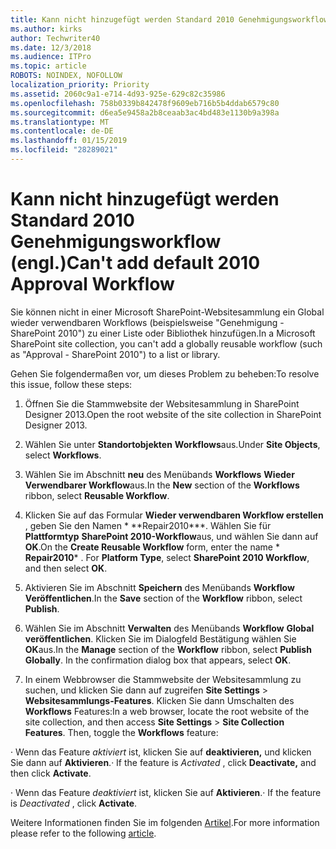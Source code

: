 ```yaml
---
title: Kann nicht hinzugefügt werden Standard 2010 Genehmigungsworkflow (engl.)
ms.author: kirks
author: Techwriter40
ms.date: 12/3/2018
ms.audience: ITPro
ms.topic: article
ROBOTS: NOINDEX, NOFOLLOW
localization_priority: Priority
ms.assetid: 2060c9a1-e714-4d93-925e-629c82c35986
ms.openlocfilehash: 758b0339b842478f9609eb716b5b4ddab6579c80
ms.sourcegitcommit: d6ea5e9458a2b8ceaab3ac4bd483e1130b9a398a
ms.translationtype: MT
ms.contentlocale: de-DE
ms.lasthandoff: 01/15/2019
ms.locfileid: "28289021"
---
```

# <a name="cant-add-default-2010-approval-workflow"></a><span data-ttu-id="bc9b0-102">Kann nicht hinzugefügt werden Standard 2010 Genehmigungsworkflow (engl.)</span><span class="sxs-lookup"><span data-stu-id="bc9b0-102">Can't add default 2010 Approval Workflow</span></span>

<span data-ttu-id="bc9b0-103">Sie können nicht in einer Microsoft SharePoint-Websitesammlung ein Global wieder verwendbaren Workflows (beispielsweise "Genehmigung - SharePoint 2010") zu einer Liste oder Bibliothek hinzufügen.</span><span class="sxs-lookup"><span data-stu-id="bc9b0-103">In a Microsoft SharePoint site collection, you can't add a globally reusable workflow (such as "Approval - SharePoint 2010") to a list or library.</span></span>
  
<span data-ttu-id="bc9b0-104">Gehen Sie folgendermaßen vor, um dieses Problem zu beheben:</span><span class="sxs-lookup"><span data-stu-id="bc9b0-104">To resolve this issue, follow these steps:</span></span> 
  
1. <span data-ttu-id="bc9b0-105">Öffnen Sie die Stammwebsite der Websitesammlung in SharePoint Designer 2013.</span><span class="sxs-lookup"><span data-stu-id="bc9b0-105">Open the root website of the site collection in SharePoint Designer 2013.</span></span>
  
2. <span data-ttu-id="bc9b0-106">Wählen Sie unter **Standortobjekten** **Workflows**aus.</span><span class="sxs-lookup"><span data-stu-id="bc9b0-106">Under **Site Objects**, select **Workflows**.</span></span> 
  
3. <span data-ttu-id="bc9b0-107">Wählen Sie im Abschnitt **neu** des Menübands **Workflows** **Wieder Verwendbarer Workflow**aus.</span><span class="sxs-lookup"><span data-stu-id="bc9b0-107">In the **New** section of the **Workflows** ribbon, select **Reusable Workflow**.</span></span> 
  
4. <span data-ttu-id="bc9b0-p101">Klicken Sie auf das Formular **Wieder verwendbaren Workflow erstellen** , geben Sie den Namen \* \*\*Repair2010\*\*\*. Wählen Sie für **Plattformtyp** **SharePoint 2010-Workflow**aus, und wählen Sie dann auf **OK**.</span><span class="sxs-lookup"><span data-stu-id="bc9b0-p101">On the **Create Reusable Workflow** form, enter the name  \* **Repair2010**\* . For **Platform Type**, select **SharePoint 2010 Workflow**, and then select **OK**.</span></span> 
  
5. <span data-ttu-id="bc9b0-110">Aktivieren Sie im Abschnitt **Speichern** des Menübands **Workflow** **Veröffentlichen**.</span><span class="sxs-lookup"><span data-stu-id="bc9b0-110">In the **Save** section of the **Workflow** ribbon, select **Publish**.</span></span> 
  
6. <span data-ttu-id="bc9b0-p102">Wählen Sie im Abschnitt **Verwalten** des Menübands **Workflow** **Global veröffentlichen**. Klicken Sie im Dialogfeld Bestätigung wählen Sie **OK**aus.</span><span class="sxs-lookup"><span data-stu-id="bc9b0-p102">In the **Manage** section of the **Workflow** ribbon, select **Publish Globally**. In the confirmation dialog box that appears, select **OK**.</span></span> 
  
7. <span data-ttu-id="bc9b0-p103">In einem Webbrowser die Stammwebsite der Websitesammlung zu suchen, und klicken Sie dann auf zugreifen **Site Settings** \> **Websitesammlungs-Features**. Klicken Sie dann Umschalten des **Workflows** Features:</span><span class="sxs-lookup"><span data-stu-id="bc9b0-p103">In a web browser, locate the root website of the site collection, and then access **Site Settings** \> **Site Collection Features**. Then, toggle the **Workflows** feature:</span></span> 
  
<span data-ttu-id="bc9b0-115">· Wenn das Feature *aktiviert* ist, klicken Sie auf **deaktivieren,** und klicken Sie dann auf **Aktivieren**.</span><span class="sxs-lookup"><span data-stu-id="bc9b0-115">· If the feature is  *Activated*  , click **Deactivate,** and then click **Activate**.</span></span> 
  
<span data-ttu-id="bc9b0-116">· Wenn das Feature *deaktiviert* ist, klicken Sie auf **Aktivieren**.</span><span class="sxs-lookup"><span data-stu-id="bc9b0-116">· If the feature is  *Deactivated*  , click **Activate**.</span></span> 
  
<span data-ttu-id="bc9b0-117">Weitere Informationen finden Sie im folgenden [Artikel](https://go.microsoft.com/fwlink/?linkid=2047770&amp;clcid=0x409).</span><span class="sxs-lookup"><span data-stu-id="bc9b0-117">For more information please refer to the following [article](https://go.microsoft.com/fwlink/?linkid=2047770&amp;clcid=0x409).</span></span>
  

